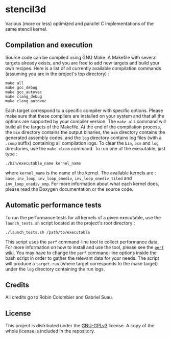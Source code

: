 # stencil3d

Various (more or less) optimized and parallel C implementations of the same stencil kernel.

## Compilation and execution
Source code can be compiled using GNU Make. A Makefile with several targets already exists, and you are free to add new targets and build your own recipes. Here is a list of all currently available compilation commands (assuming you are in the project's top directory) :

```shell
make all
make gcc_debug
make gcc_autovec
make clang_debug
make clang_autovec
```

Each target correspond to a specific compiler with specific options. Please make sure that these compilers are installed on your system and that all the options are supported by your compiler version. The `make all` command will build all the targets of the Makefile. At the end of the compilation process, the `bin` directory contains the output binaries, the `asm` directory contains the generated assembly codes, and the `log` directory contains log files (with a `.comp` suffix) containing all compilation logs. To clear the `bin`, `asm` and `log` directories, use the `make clean` command. To run one of the executable, just type :

```shell
./bin/executable_name kernel_name
```

where `kernel_name` is the name of the kernel. The available kernels are : `base`, `inv_loop`, `inv_loop_onediv`, `inv_loop_onediv_tiled` and `inv_loop_onediv_omp`. For more information about what each kernel does, please read the Doxygen documentation or the source code.

## Automatic performance tests

To run the performance tests for all kernels of a given executable, use the `launch_tests.sh` script located at the project's root directory :
```shell
./launch_tests.sh /path/to/executable
```

This script uses the `perf` command-line tool to collect performance data. For more information on how to install and use the tool, please see the [`perf` wiki](https://perf.wiki.kernel.org/index.php/Main_Page). You may have to change the `perf` command-line options inside the bash script in order to gather the relevant data for your needs. The script will produce a `target.run` (where target corresponds to the make target) under the `log` directory containing the run logs.

## Credits
All credits go to Robin Colombier and Gabriel Suau.

## License
This project is distributed under the [GNU-GPLv3](https://www.gnu.org/licenses/gpl-3.0.html) license. A copy of the whole license is included in the repository.
